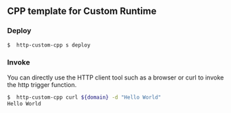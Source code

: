 ## CPP template for Custom Runtime

### Deploy

```bash
$  http-custom-cpp s deploy
```

### Invoke

You can directly use the HTTP client tool such as a browser or curl to invoke the http trigger function. 

```bash
$  http-custom-cpp curl ${domain} -d "Hello World"
Hello World
```